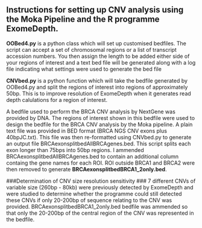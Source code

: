 ﻿## Instructions for setting up CNV analysis using the Moka Pipeline and the R programme ExomeDepth. ##

__OOBed4.py__ is a python class which will set up customised bedfiles. The script can accept a set of chromosomal regions or a list of transcript accession numbers. You then assign the length to be added either side of your regions of interest and a text bed file will be generated along with a log file indicating what settings were used to generate the bed file

__CNVbed.py__ is a python function which will take the bedfile generated by OOBed4.py and split the regions of interest into regions of approximately 50bp. This is to improve resolution of ExomeDepth when it generates read depth calulations for a region of interest. 

A bedfile used to perform the BRCA CNV analysis by NextGene was provided by DNA. The regions of interest shown in this bedfile were used to design the bedfile for the BRCA CNV analysis by the Moka pipeline.
A plain text file was provided in BED format (BRCA NGS CNV exons plus 40bpJC.txt). This file was then re-formatted using CNVbed.py to generate an output file BRCAexonsplitbedAllBRCAgenes.bed. This script splits each exon longer than 75bps into 50bp regions. I ammended BRCAexonsplitbedAllBRCAgenes.bed to contain an additional column containg the gene names for each ROI. ROI outside BRCA1 and BRCA2 were then removed to generate __BRCAexonsplitbedBRCA1_2only.bed__.

###Determination of CNV size resolution sensitivity ###
7 different CNVs of variable size (260bp - 80kb) were previously detected by ExomeDepth and were studied to determine whether the programme could still detected these CNVs if only 20-200bp of sequence relating to the CNV was provided. BRCAexonsplitbedBRCA1_2only.bed bedfile was ammended so that only the 20-200bp of the central region of the CNV was represented in the bedfile. 


